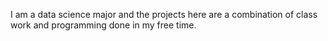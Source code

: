 

I am a data science major and the projects here are a combination of class work and programming done in my free time.


<!---
lroe34/lroe34 is a ✨ special ✨ repository because its `README.md` (this file) appears on your GitHub profile.
You can click the Preview link to take a look at your changes.
--->

